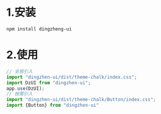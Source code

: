 # 1.安装
`npm install dingzheng-ui`
# 2.使用
```js
// 全局引入
import "dingzhen-ui/dist/theme-chalk/index.css";
import DzUI from "dingzhen-ui";
app.use(DzUI);
// 按需引入
import "dingzhen-ui/dist/theme-chalk/Button/index.css";
import {Button} from "dingzhen-ui"
```
